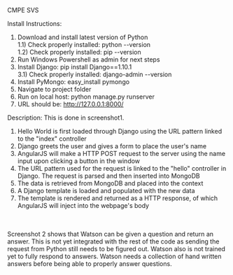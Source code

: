 CMPE SVS

Install Instructions: <br />
1) Download and install latest version of Python <br />
	1.1) Check properly installed: python --version <br />
	1.2) Check properly installed: pip --version <br />
2) Run Windows Powershell as admin for next steps <br />
3) Install Django: pip install Django==1.10.1 <br />
	3.1) Check properly installed: django-admin --version <br />
4) Install PyMongo: easy_install pymongo <br />
5) Navigate to project folder <br />
6) Run on local host: python manage.py runserver <br />
7) URL should be: http://127.0.0.1:8000/ <br />

Description: This is done in screenshot1. <br />
1) Hello World is first loaded through Django using the URL pattern linked to the "index" controller <br />
2) Django greets the user and gives a form to place the user's name <br />
3) AngularJS will make a HTTP POST request to the server using the name input upon clicking a button in the window <br />
4) The URL pattern used for the request is linked to the "hello" controller in Django. The request is parsed and then inserted into MongoDB <br />
5) The data is retrieved from MongoDB and placed into the context <br />
6) A Django template is loaded and populated with the new data <br />
7) The template is rendered and returned as a HTTP response, of which AngularJS will inject into the webpage's body <br />
<br /> <br />

Screenshot 2 shows that Watson can be given a question and return an answer. This is not yet integrated with 
the rest of the code as sending the request from Python still needs to be figured out. Watson also is not trained 
yet to fully respond to answers. Watson needs a collection of hand written answers before being able to properly 
answer questions.
